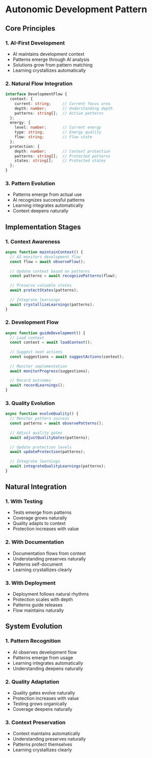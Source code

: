 # Autonomic Development Pattern

## Core Principles

### 1. AI-First Development
- AI maintains development context
- Patterns emerge through AI analysis
- Solutions grow from pattern matching
- Learning crystallizes automatically

### 2. Natural Flow Integration
```typescript
interface DevelopmentFlow {
  context: {
    current: string;     // Current focus area
    depth: number;       // Understanding depth
    patterns: string[];  // Active patterns
  };
  energy: {
    level: number;       // Current energy
    type: string;        // Energy quality
    flow: string;        // Flow state
  };
  protection: {
    depth: number;       // Context protection
    patterns: string[];  // Protected patterns
    states: string[];    // Protected states
  };
}
```

### 3. Pattern Evolution
- Patterns emerge from actual use
- AI recognizes successful patterns
- Learning integrates automatically
- Context deepens naturally

## Implementation Stages

### 1. Context Awareness
```typescript
async function maintainContext() {
  // AI monitors development flow
  const flow = await observeFlow();
  
  // Update context based on patterns
  const patterns = await recognizePatterns(flow);
  
  // Preserve valuable states
  await protectStates(patterns);
  
  // Integrate learnings
  await crystallizeLearnings(patterns);
}
```

### 2. Development Flow
```typescript
async function guideDevelopment() {
  // Load context
  const context = await loadContext();
  
  // Suggest next actions
  const suggestions = await suggestActions(context);
  
  // Monitor implementation
  await monitorProgress(suggestions);
  
  // Record outcomes
  await recordLearnings();
}
```

### 3. Quality Evolution
```typescript
async function evolveQuality() {
  // Monitor pattern success
  const patterns = await observePatterns();
  
  // Adjust quality gates
  await adjustQualityGates(patterns);
  
  // Update protection levels
  await updateProtection(patterns);
  
  // Integrate learnings
  await integrateQualityLearnings(patterns);
}
```

## Natural Integration

### 1. With Testing
- Tests emerge from patterns
- Coverage grows naturally
- Quality adapts to context
- Protection increases with value

### 2. With Documentation
- Documentation flows from context
- Understanding preserves naturally
- Patterns self-document
- Learning crystallizes clearly

### 3. With Deployment
- Deployment follows natural rhythms
- Protection scales with depth
- Patterns guide releases
- Flow maintains naturally

## System Evolution

### 1. Pattern Recognition
- AI observes development flow
- Patterns emerge from usage
- Learning integrates automatically
- Understanding deepens naturally

### 2. Quality Adaptation
- Quality gates evolve naturally
- Protection increases with value
- Testing grows organically
- Coverage deepens naturally

### 3. Context Preservation
- Context maintains automatically
- Understanding preserves naturally
- Patterns protect themselves
- Learning crystallizes clearly 